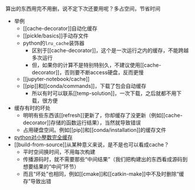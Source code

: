 算出的东西用完不用删，说不定下次还要用呢？多占空间，节省时间
- 举例
  - [[cache-decorator]]自动化缓存
  - [[pickle/basics]]手动存文件
  - python的`lru_cache`装饰器
    - 区别于[[cache-decorator]]，这个是一次运行之内的缓存，不能跨越多次运行
    - 但，如果你的计算不是特别特别久，不建议使用[[cache-decorator]]，否则要不断access硬盘，反而更慢
  - [[jupyter-notebook/cache]]
  - [[pip]]和[[conda/commands]]，下载了包会自动缓存
    - 所以有时可以联系[[temp-solution]]，一次下载，之后就都不用下载，很方便
- 缓存有时的坏处
  - 明明有些东西该[[refresh]]更新了，你却缓存了没更新（例如[[cache-decorator]]存储的函数运行结果），当然就导致错误
  - 占用硬盘空间。例如[[pip]]和[[conda/installation]]的缓存文件
- [python对小整数完全缓存](https://www.cnblogs.com/luoheng23/p/11023848.html#:~:text=%E5%B0%8F%E6%95%B4%E6%95%B0%E5%AF%B9%E8%B1%A1%E6%B1%A0,%E4%B8%BA%E4%BA%86%E5%BA%94%E5%AF%B9%E5%B0%8F%E6%95%B4%E6%95%B0%E7%9A%84%E9%A2%91%E7%B9%81%E4%BD%BF%E7%94%A8%EF%BC%8Cpython%E4%BD%BF%E7%94%A8%E5%AF%B9%E5%B0%8F%E6%95%B4%E6%95%B0%E8%BF%9B%E8%A1%8C%E4%BA%86%E7%BC%93%E5%AD%98%EF%BC%8C%E9%BB%98%E8%AE%A4%E8%8C%83%E5%9B%B4%E4%B8%BA%20%5B-5%2C256%5D%EF%BC%8C%E5%9C%A8%E8%BF%99%E4%B8%AA%E8%8C%83%E5%9B%B4%E5%86%85%E7%9A%84%E6%89%80%E6%9C%89%E6%95%B4%E6%95%B0%E8%A2%ABpython%E5%AE%8C%E5%85%A8%E5%9C%B0%E7%BC%93%E5%AD%98%EF%BC%8C%E5%BD%93%E6%9C%89%E5%8F%98%E9%87%8F%E4%BD%BF%E7%94%A8%E8%BF%99%E4%BA%9B%E5%B0%8F%E6%95%B4%E6%95%B0%E6%97%B6%EF%BC%8C%E5%A2%9E%E5%8A%A0%E5%AF%B9%E5%BA%94%E5%B0%8F%E6%95%B4%E6%95%B0%E5%AF%B9%E8%B1%A1%E7%9A%84%E5%BC%95%E7%94%A8%E5%8D%B3%E5%8F%AF%E3%80%82)
- [[build-from-source]]从某种意义来说，是不是也可以看成cache？
  - 平时空间换时间，不用每次构建
  - 传播源码时，就不需要那些“中间结果”（我们把构建出的东西看成源码到想要结果的“中间”环节）
  - 而且“坏处”也相同，例如[[cmake]]和[[catkin-make]]中不及时删除“缓存”导致出错